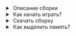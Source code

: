 <details>

<summary> Описание сборки </summary>

Minecraft 1.20.1\
Java 17\
Forge ModLoader 47.4.0\
Рекоммендуемое кол-во памяти: 4-6 GB (на 4гб сборке может не хватать памяти для загрузки миров).\

</details>

<details>
  
<summary> Как начать играть? </summary>

### Установка лаунчера

1) Заходим с ВПНом и качаем лаунчер:
https://prismlauncher.org/download/windows/

2) Устанавливаем и закрываем лаунчер

3) Качаем файл accounts.json и добавляем его с заменой в %appdata%/PrismLauncher/

4) Создаем свой оффлайн аккаунт и делаем его дефлотным (No profile Xbox profile missing не удалять!):
![telegram-cloud-photo-size-2-5343725991480129983-y](https://github.com/user-attachments/assets/ef65df7b-bbd6-41a7-889f-a025319dba48)

5) Качаем архив со сборкой и добавляем в лаунчер
![telegram-cloud-photo-size-2-5341474191666444065-y](https://github.com/user-attachments/assets/6bec3fba-a0d7-4624-999a-53e76a030839) 

6) Заходим. 

</details>

<details>
  
<summary> Скачать сборку </summary>

### Яндекс Диск
https://disk.yandex.ru/d/FXOIXUK9qUVEgQ 

</details>

<details>
  
<summary> Как выделить память? </summary>

### Выделение памяти в лаунчере
<img width="2754" height="1566" alt="image" src="https://github.com/user-attachments/assets/14208f54-b660-4fca-9978-d665c0fc8505" />

### Настройки запуска Java(по умолчанию не нужно, можно попробовать если лагает)
'''
-XX:+UseG1GC -XX:+ParallelRefProcEnabled -XX:MaxGCPauseMillis=200 -XX:+UnlockExperimentalVMOptions -XX:+DisableExplicitGC -XX:+AlwaysPreTouch -XX:G1NewSizePercent=40 -XX:G1MaxNewSizePercent=50 -XX:G1HeapRegionSize=8M -XX:G1ReservePercent=20 -XX:G1HeapWastePercent=5 -XX:G1MixedGCCountTarget=4 -XX:InitiatingHeapOccupancyPercent=20 -XX:G1MixedGCLiveThresholdPercent=90 -XX:G1RSetUpdatingPauseTimePercent=5 -XX:SurvivorRatio=32 -XX:+PerfDisableSharedMem -XX:MaxTenuringThreshold=1 
'''
</details>




